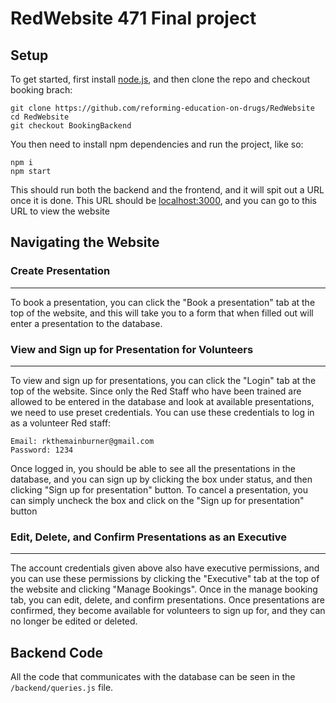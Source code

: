 # RedWebsite 471 Final project

## Setup

To get started, first install [node.js](https://nodejs.org/en/download), and then clone the repo and checkout booking brach: <br />

```
git clone https://github.com/reforming-education-on-drugs/RedWebsite
cd RedWebsite
git checkout BookingBackend
```

You then need to install npm dependencies and run the project, like so: <br />

```
npm i
npm start
```

This should run both the backend and the frontend, and it will spit out a URL once it is done. This URL should be [localhost:3000](localhost:3000), and you can go to this URL to view the website

## Navigating the Website

### Create Presentation

---

To book a presentation, you can click the "Book a presentation" tab at the top of the website, and this will take you to a form that when filled out will enter a presentation to the database.

### View and Sign up for Presentation for Volunteers

---

To view and sign up for presentations, you can click the "Login" tab at the top of the website. Since only the Red Staff who have been trained are allowed to be entered in the database and look at available presentations, we need to use preset credentials. You can use these credentials to log in as a volunteer Red staff:

```
Email: rkthemainburner@gmail.com
Password: 1234
```

Once logged in, you should be able to see all the presentations in the database, and you can sign up by clicking the box under status, and then clicking "Sign up for presentation" button. To cancel a presentation, you can simply uncheck the box and click on the "Sign up for presentation" button

### Edit, Delete, and Confirm Presentations as an Executive

---

The account credentials given above also have executive permissions, and you can use these permissions by clicking the "Executive" tab at the top of the website and clicking "Manage Bookings". Once in the manage booking tab, you can edit, delete, and confirm presentations. Once presentations are confirmed, they become available for volunteers to sign up for, and they can no longer be edited or deleted.

## Backend Code

All the code that communicates with the database can be seen in the `/backend/queries.js` file.
